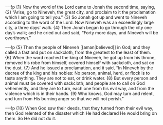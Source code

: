 ---!p
{1} Now the word of the Lord came to Jonah the second time, saying, {2} “Arise, go to Nineveh, the great city, and proclaim to it the proclamation which I am going to tell you.” {3} So Jonah got up and went to Nineveh according to the word of the Lord. Now Nineveh was an exceedingly large city, a three days’ walk. {4} Then Jonah began to go through the city one day’s walk; and he cried out and said, “Forty more days, and Nineveh will be overthrown.”

---!p
{5} Then the people of Nineveh [[aman|believed]] in God; and they called a fast and put on sackcloth, from the greatest to the least of them. {6} When the word reached the king of Nineveh, he got up from his throne, removed his robe from himself, covered himself with sackcloth, and sat on the dust. {7} And he issued a proclamation, and it said, “In Nineveh by the decree of the king and his nobles: No person, animal, herd, or flock is to taste anything. They are not to eat, or drink water. {8} But every person and animal must be covered with sackcloth; and people are to call on God vehemently, and they are to turn, each one from his evil way, and from the violence which is in their hands. {9} Who knows, God may turn and relent, and turn from His burning anger so that we will not perish.”

---!p
{10} When God saw their deeds, that they turned from their evil way, then God relented of the disaster which He had declared He would bring on them. So He did not do it.